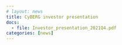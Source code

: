 ```yaml
---
# layout: news
title: CyBERG investor presentation
docs:
  - file: Investor_presentation_2021Q4.pdf
categories: [news]
---
```

